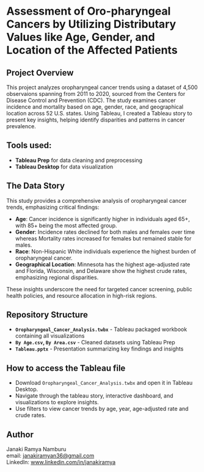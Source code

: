 # Assessment of Oro-pharyngeal Cancers by Utilizing Distributary Values like Age, Gender, and Location of the Affected Patients

## Project Overview
This project analyzes oropharyngeal cancer trends using a dataset of 4,500 observaions spanning from 2011 to 2020, sourced from the Centers for Disease Control and Prevention (CDC). The study examines cancer incidence and mortality based on age, gender, race, and geographical location across 52 U.S. states. Using Tableau, I created a Tableau story to present key insights, helping identify disparities and patterns in cancer prevalence.

## Tools used:
- **Tableau Prep** for data cleaning and preprocessing
- **Tableau Desktop** for data visualization

## The Data Story
This study provides a comprehensive analysis of oropharyngeal cancer trends, emphasizing critical findings:
- **Age**: Cancer incidence is significantly higher in individuals aged 65+, with 85+ being the most affected group.
- **Gender**: Incidence rates declined for both males and females over time whereas Mortality rates increased for females but remained stable for males.
- **Race**: Non-Hispanic White individuals experience the highest burden of oropharyngeal cancer.
- **Geographical Location**: Minnesota has the highest age-adjusted rate and Florida, Wisconsin, and Delaware show the highest crude rates, emphasizing regional disparities.

These insights underscore the need for targeted cancer screening, public health policies, and resource allocation in high-risk regions.

## Repository Structure
- **`Oropharyngeal_Cancer_Analysis.twbx`** - Tableau packaged workbook containing all visualizations
- **`By Age.csv`, `By Area.csv`** - Cleaned datasets using Tableau Prep
- **`Tableau.pptx`** - Presentation summarizing key findings and insights

## How to access the Tableau file
- Download `Oropharyngeal_Cancer_Analysis.twbx` and open it in Tableau Desktop.
- Navigate through the tableau story, interactive dashboard, and visualizations to explore insights.
- Use filters to view cancer trends by age, year, age-adjusted rate and crude rates.

## Author 
Janaki Ramya Namburu\
email: janakiramyan36@gmail.com\
LinkedIn: www.linkedin.com/in/janakiramya


